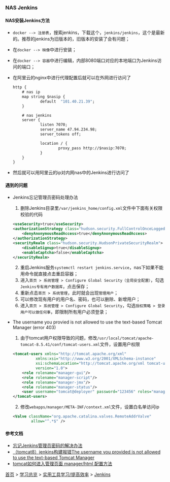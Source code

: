 ### NAS Jenkins

#### NAS安装Jenkins方法
* `docker --> 注册表`，搜索jenkins，下载这个，`jenkins/jenkins`，这个是最新的。推荐的jenkins为旧版本的，旧版本的安装了会有问题；  
* 在`docker --> 映像`中进行安装；  
* 在`docker --> 容器`中进行编辑，内部8080端口对应的本地端口为Jenkins访问的端口；  

* 在阿里云的nginx中进行代理配置后就可以在外网进行访问了  
    ```cmd
    http {
        # nas ip
        map string $nasip {
                default  "101.40.21.39";
        }

        # nas jenkins
        server {
                listen 7070;
                server_name 47.94.234.98;
                server_tokens off;

                location / {
                        proxy_pass http://$nasip:7070;
                }
        }
    }
    ```
* 然后就可以用阿里云的ip对内网nas中的Jenkins进行访问了

#### 遇到的问题
* Jenkins忘记管理员密码处理办法  
  1. 删除Jenkins目录里`/var/jenkins_home/config.xml`文件中下面有关权限校验的代码  

    ```xml
    <useSecurity>true</useSecurity>
    <authorizationStrategy class="hudson.security.FullControlOnceLoggedInAuthorizationStrategy">
        <denyAnonymousReadAccess>true</denyAnonymousReadAccess>
    </authorizationStrategy>
    <securityRealm class="hudson.security.HudsonPrivateSecurityRealm">
        <disableSignup>true</disableSignup>
        <enableCaptcha>false</enableCaptcha>
    </securityRealm>
    ```
  2. 重启Jenkins服务`systemctl restart jenkins.service`，nas下如果不能用命令就直接点击重启容器；
  3. 进入`首页 > 系统管理 > Configure Global Security（全局安全配置）`，勾选`Jenkins专有用户数据库`，点击保存；
  4. 重新点击`首页 > 系统管理`，此时就会出现`管理用户`；
  5. 可以修改现有用户的用户名、密码，也可以删除、新增用户；
  6. 进入`首页 > 系统管理 > Configure Global Security`，勾选`授权策略 > 登录用户可以做任何事`，即限制所有用户必须登录；

* The username you provied is not allowed to use the text-based Tomcat Manager (error 403)
  1. 由于tomcat用户权限导致的问题，修改`/usr/local/tomcat/apache-tomcat-8.5.41/conf/tomcat-users.xml`文件，设置用户权限
    ```xml
    <tomcat-users xmlns="http://tomcat.apache.org/xml"
              xmlns:xsi="http://www.w3.org/2001/XMLSchema-instance"
              xsi:schemaLocation="http://tomcat.apache.org/xml tomcat-users.xsd"
              version="1.0">
        <role rolename="manager-gui"/>
        <role rolename="manager-script"/>
        <role rolename="manager-jmx"/>
        <role rolename="manager-status"/>
        <user username="tomcat@deployer" password="123456" roles="manager-gui,manager-script,manager-jmx,manager-status"/>
    </tomcat-users>
    ```

  2. 修改`webapps/manager/META-INF/context.xml`文件，设置白名单访问ip
    ```xml
    <Valve className="org.apache.catalina.valves.RemoteAddrValve"         
            allow="^.*$" />
    ```

  

#### 参考文档
* [忘记Jenkins管理员密码的解决办法](https://blog.csdn.net/jlminghui/article/details/54952148)
* [（tomcat8）jenkins构建报错The username you provided is not allowed to use the text-based Tomcat Manager](https://blog.csdn.net/qq574280801/article/details/88667602)
* [tomcat如何进入管理页面 manager/html 配置方法](https://blog.csdn.net/weixin_42350212/article/details/108185991)


[首页](../../../README.md) > [学习总览](../../../introduction/studyCatalogList.md) > [实用工具学习/提高效率](../PromoteEfficiency.md) > [Jenkins](Jenkins.md)